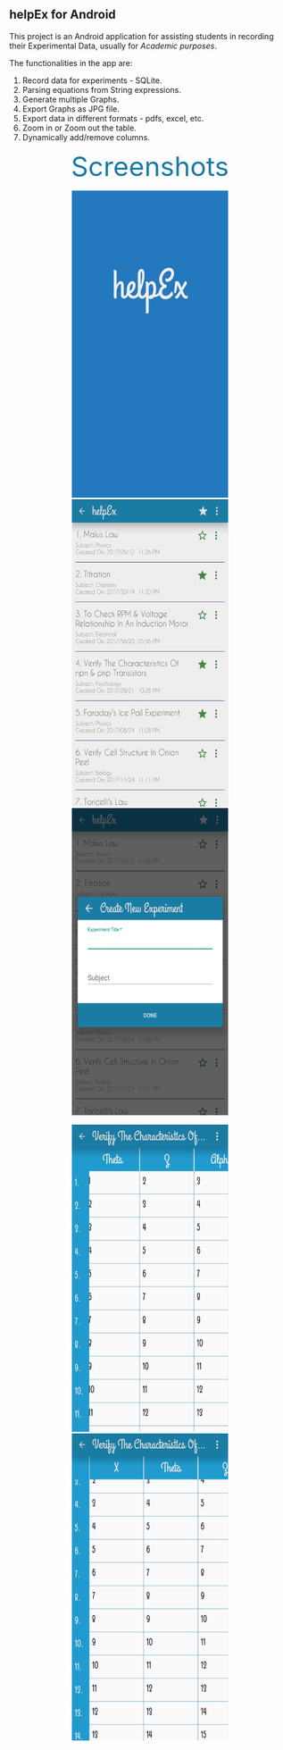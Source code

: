 ## helpEx for Android

This project is an Android application for assisting students in recording their Experimental Data, usually for _Academic purposes_.

The functionalities in the app are:
1. Record data for experiments - SQLite.
2. Parsing equations from String expressions.
3. Generate multiple Graphs.
4. Export Graphs as JPG file.
5. Export data in different formats - pdfs, excel, etc.
6. Zoom in or Zoom out the table.
7. Dynamically add/remove columns.

<p align="center">
  <font size="8" color="#1a7ba3">Screenshots</font>
</p>

<p align="center">
  <img src="Extras/splash_screen.jpg" height="550" width="280"/> 
  <img src="Extras/Home.jpg" height="550" width="280"/> 
  <img src="Extras/New Experiment Dialog.jpg" height="550" width="280"/> 
</p>
<p align="center">
  <img src="Extras/Table Horizontal Scrolling.jpg" height="550" width="280"/> 
  <img src="Extras/Table Vertical Scrolling.jpg" height="550" width="280"/> 
</p>

